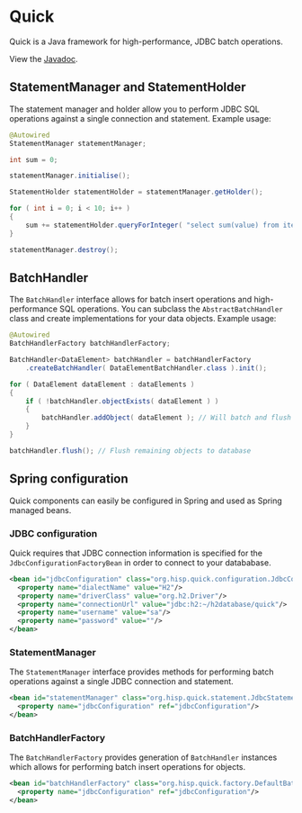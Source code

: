 # Quick

Quick is a Java framework for high-performance, JDBC batch operations.

View the [Javadoc](http://ci.dhis2.org/job/quick-javadoc/javadoc/).

## StatementManager and StatementHolder

The statement manager and holder allow you to perform JDBC SQL operations against a single connection and statement. Example usage:

```java
@Autowired
StatementManager statementManager;

int sum = 0;

statementManager.initialise();

StatementHolder statementHolder = statementManager.getHolder();

for ( int i = 0; i < 10; i++ )
{
	sum += statementHolder.queryForInteger( "select sum(value) from item where id = " + i );
}

statementManager.destroy();
```

## BatchHandler

The `BatchHandler` interface allows for batch insert operations and high-performance SQL operations. You can subclass the `AbstractBatchHandler` class and create implementations for your data objects. Example usage:

```java
@Autowired
BatchHandlerFactory batchHandlerFactory;

BatchHandler<DataElement> batchHandler = batchHandlerFactory
	.createBatchHandler( DataElementBatchHandler.class ).init();

for ( DataElement dataElement : dataElements )
{
	if ( !batchHandler.objectExists( dataElement ) )
	{
		batchHandler.addObject( dataElement ); // Will batch and flush automatically
	}
}

batchHandler.flush(); // Flush remaining objects to database
```

## Spring configuration

Quick components can easily be configured in Spring and used as Spring managed beans.

### JDBC configuration

Quick requires that JDBC connection information is specified for the `JdbcConfigurationFactoryBean` in order to connect to your datababase.

```xml
<bean id="jdbcConfiguration" class="org.hisp.quick.configuration.JdbcConfigurationFactoryBean">
  <property name="dialectName" value="H2"/>
  <property name="driverClass" value="org.h2.Driver"/>
  <property name="connectionUrl" value="jdbc:h2:~/h2database/quick"/>
  <property name="username" value="sa"/>
  <property name="password" value=""/>
</bean>
```

### StatementManager

The `StatementManager` interface provides methods for performing batch operations against a single JDBC connection and statement.

```xml
<bean id="statementManager" class="org.hisp.quick.statement.JdbcStatementManager">
  <property name="jdbcConfiguration" ref="jdbcConfiguration"/>
</bean>
```

### BatchHandlerFactory

The `BatchHandlerFactory` provides generation of `BatchHandler` instances which allows for performing batch insert operations for objects.

```xml
<bean id="batchHandlerFactory" class="org.hisp.quick.factory.DefaultBatchHandlerFactory">
  <property name="jdbcConfiguration" ref="jdbcConfiguration"/>
</bean>
```
